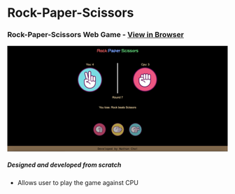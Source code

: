 # Rock-Paper-Scissors

### Rock-Paper-Scissors Web Game - [View in Browser](https://sihoonathan.github.io/rock-paper-scissors/)
![screenshot](screenshot.png)

##### *Designed and developed from scratch*
- Allows user to play the game against CPU 
